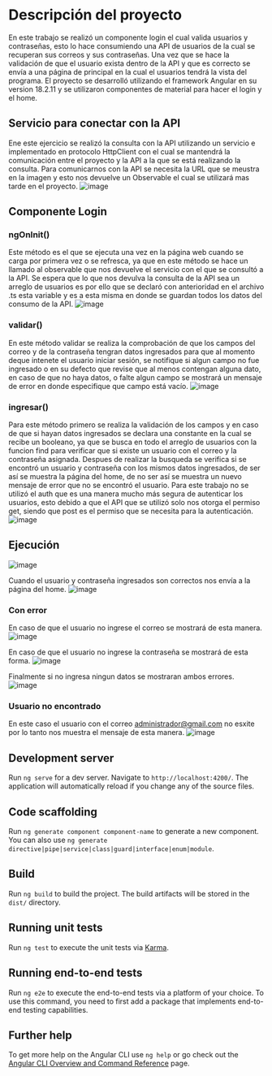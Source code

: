 # Descripción del proyecto
En este trabajo se realizó un componente login el cual valida usuarios y contraseñas, esto lo hace consumiendo una API de usuarios de la cual se recuperan sus correos y sus contraseñas.
Una vez que se hace la validación de que el usuario exista dentro de la API y que es correcto se envía a una página de principal en la cual el usuarios tendrá la vista del programa.
El proyecto se desarrolló utilizando el framework Angular en su version 18.2.11 y se utilizaron componentes de material para hacer el login y el home.

## Servicio para conectar con la API
Ene este ejercicio se realizó la consulta con la API utilizando un servicio e implementado en protocolo HttpClient con el cual se mantendrá la comunicación entre el proyecto y la API a  la que se está realizando la consulta. Para comunicarnos con la API se necesita la URL que se meustra en la imagen y esto nos devuelve un Observable el cual se utilizará mas tarde en el proyecto.
![image](https://github.com/user-attachments/assets/b6e716c7-85a9-4308-893d-f9f776c041ac)

## Componente Login
### ngOnInit()
Este método es el que se ejecuta una vez en la página web cuando se carga por primera vez o se refresca, ya que en este método se hace un llamado al observable que nos devuelve el servicio con el que se consultó a la API. Se espera que lo que nos devulva la consulta de la API sea un arreglo de usuarios es por ello que se declaró con anterioridad en el archivo .ts esta variable y es a esta misma en donde se guardan todos los datos del consumo de la API.
![image](https://github.com/user-attachments/assets/afb86148-9636-41a5-9f4e-90ca26a7826a)

### validar()
En este método validar se realiza la comprobación de que los campos del correo y de la contraseña tengran datos ingresados para que al momento deque intenete el usuario iniciar sesión, se notifique si algun campo no fue ingresado o en su defecto que revise que al menos contengan alguna dato, en caso de que no haya datos, o falte algun campo se mostrará un mensaje de error en donde especifique que campo está vacío.
![image](https://github.com/user-attachments/assets/befcaa99-5deb-4bf3-b258-40faee65d704)

### ingresar()
Para este método primero se realiza la validación de los campos y en caso de que si hayan datos ingresados se declara una constante en la cual se recibe un booleano, ya que se busca en todo el arreglo de usuarios con la funcion find para verificar que si existe un usuario con el correo y la contraseña asignada. Despues de realizar la busqueda se verifica si se encontró un usuario y contraseña con los mismos datos ingresados, de ser así se muestra la página del home, de no ser así se muestra un nuevo mensaje de error que no se encontró el usuario.
Para este trabajo no se utilizó el auth que es una manera mucho más segura de autenticar los usuarios, esto debido a que el API que se utilizó solo nos otorga el permiso get, siendo que post es el permiso que se necesita para la autenticación.
![image](https://github.com/user-attachments/assets/3d2c1a63-67ac-4a5a-9485-9ef961e571cd)

## Ejecución
![image](https://github.com/user-attachments/assets/4f91defe-829a-4480-93d8-636a038dd403)

Cuando el usuario y contraseña ingresados son correctos nos envía a la página del home.
![image](https://github.com/user-attachments/assets/d765dcc1-dff6-44ff-9fba-cd6331491715)

### Con error
En caso de que el usuario no ingrese el correo se mostrará de esta manera.
![image](https://github.com/user-attachments/assets/4a4bd750-66c4-44b1-a4fb-d5a6a1d23834)

En caso de que el usuario no ingrese la contraseña se mostrará de esta forma.
![image](https://github.com/user-attachments/assets/755e4ebb-9601-41ab-a570-787c86ecd23b)

Finalmente si no ingresa ningun datos se mostraran ambos errores.
![image](https://github.com/user-attachments/assets/7f509f57-ce17-4d2e-ac02-4cfb79c7aa55)

### Usuario no encontrado 
En este caso el usuario con el correo administrador@gmail.com no esxite por lo tanto nos muestra el mensaje de esta manera.
![image](https://github.com/user-attachments/assets/53612611-540f-4477-8d43-63b12c554dc5)



## Development server

Run `ng serve` for a dev server. Navigate to `http://localhost:4200/`. The application will automatically reload if you change any of the source files.

## Code scaffolding

Run `ng generate component component-name` to generate a new component. You can also use `ng generate directive|pipe|service|class|guard|interface|enum|module`.

## Build

Run `ng build` to build the project. The build artifacts will be stored in the `dist/` directory.

## Running unit tests

Run `ng test` to execute the unit tests via [Karma](https://karma-runner.github.io).

## Running end-to-end tests

Run `ng e2e` to execute the end-to-end tests via a platform of your choice. To use this command, you need to first add a package that implements end-to-end testing capabilities.

## Further help

To get more help on the Angular CLI use `ng help` or go check out the [Angular CLI Overview and Command Reference](https://angular.dev/tools/cli) page.
